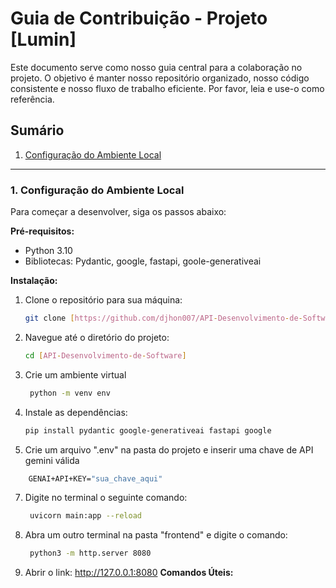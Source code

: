 # Guia de Contribuição - Projeto [Lumin]

Este documento serve como nosso guia central para a colaboração no projeto. 
O objetivo é manter nosso repositório organizado, nosso código consistente e nosso fluxo de trabalho eficiente. 
Por favor, leia e use-o como referência.

## Sumário
1.  [Configuração do Ambiente Local](#1-configuração-do-ambiente-local)
---

### 1. Configuração do Ambiente Local

Para começar a desenvolver, siga os passos abaixo:

**Pré-requisitos:**
* Python 3.10
* Bibliotecas: Pydantic, google, fastapi, goole-generativeai

**Instalação:**
1.  Clone o repositório para sua máquina:
    ```bash
    git clone [https://github.com/djhon007/API-Desenvolvimento-de-Software.git]
    ```

2.  Navegue até o diretório do projeto:
    ```bash
    cd [API-Desenvolvimento-de-Software]
    ```
3. Crie um ambiente virtual
   ```bash
    python -m venv env
    ```
5.  Instale as dependências:
    ```bash
    pip install pydantic google-generativeai fastapi google
    ```
6. Crie um arquivo ".env" na pasta do projeto e inserir uma chave de API gemini válida
```bash
    GENAI+API+KEY="sua_chave_aqui"
```
7. Digite no terminal o seguinte comando:
   ```bash
    uvicorn main:app --reload
    ```
8. Abra um outro terminal na pasta "frontend" e digite o comando:
   ```bash
    python3 -m http.server 8080
    ```
9. Abrir o link:
    http://127.0.0.1:8080
**Comandos Úteis:**
